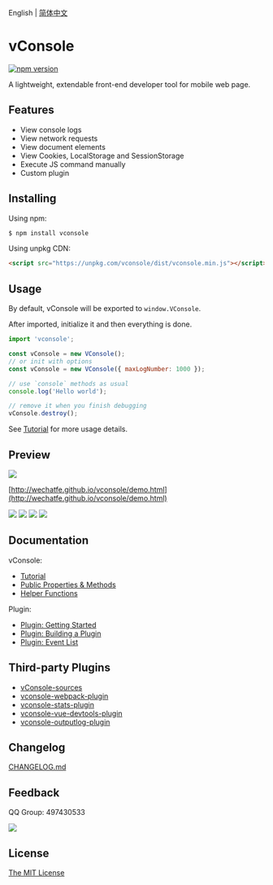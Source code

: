 English | [简体中文](./README_CN.md)

vConsole
==============================
[![npm version](https://badge.fury.io/js/vconsole.svg)](https://badge.fury.io/js/vconsole)

A lightweight, extendable front-end developer tool for mobile web page.


## Features

- View console logs
- View network requests
- View document elements
- View Cookies, LocalStorage and SessionStorage
- Execute JS command manually
- Custom plugin


## Installing

Using npm:

```bash
$ npm install vconsole
```

Using unpkg CDN:

```html
<script src="https://unpkg.com/vconsole/dist/vconsole.min.js"></script>
```


## Usage

By default, vConsole will be exported to `window.VConsole`.

After imported, initialize it and then everything is done.

```javascript
import 'vconsole';

const vConsole = new VConsole();
// or init with options
const vConsole = new VConsole({ maxLogNumber: 1000 });

// use `console` methods as usual
console.log('Hello world');

// remove it when you finish debugging
vConsole.destroy();
```

See [Tutorial](./doc/tutorial.md) for more usage details.


## Preview

![](./example/snapshot/qrcode.png)

[http://wechatfe.github.io/vconsole/demo.html](http://wechatfe.github.io/vconsole/demo.html)

![](./example/snapshot/panel_log.jpg) ![](./example/snapshot/panel_network.jpg) ![](./example/snapshot/panel_element.jpg) ![](./example/snapshot/panel_storage.jpg)


## Documentation

vConsole:

 - [Tutorial](./doc/tutorial.md)
 - [Public Properties & Methods](./doc/public_properties_methods.md)
 - [Helper Functions](./doc/helper_functions.md)

Plugin:

 - [Plugin: Getting Started](./doc/plugin_getting_started.md)
 - [Plugin: Building a Plugin](./doc/plugin_building_a_plugin.md)
 - [Plugin: Event List](./doc/plugin_event_list.md)


## Third-party Plugins

 - [vConsole-sources](https://github.com/WechatFE/vConsole-sources)
 - [vconsole-webpack-plugin](https://github.com/diamont1001/vconsole-webpack-plugin)
 - [vconsole-stats-plugin](https://github.com/smackgg/vConsole-Stats)
 - [vconsole-vue-devtools-plugin](https://github.com/Zippowxk/vue-vconsole-devtools)
 - [vconsole-outputlog-plugin](https://github.com/sunlanda/vconsole-outputlog-plugin)

## Changelog

[CHANGELOG.md](./CHANGELOG.md)


## Feedback

QQ Group: 497430533

![](./example/snapshot/qq_group.png)


## License

[The MIT License](./LICENSE)
